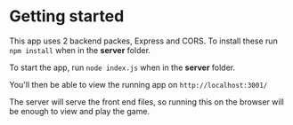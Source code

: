 # Getting started
This app uses 2 backend packes, Express and CORS. To install these run
`npm install` when in the **server** folder.

To start the app, run `node index.js` when in the **server** folder.

You'll then be able to view the running app on `http://localhost:3001/`

The server will serve the front end files, so running this on the browser will be enough to view and play the game.